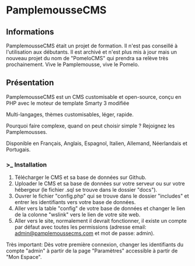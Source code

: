 # PamplemousseCMS
## Informations

PamplemousseCMS était un projet de formation. Il n'est pas conseillé à l'utilisation aux débutants.
Il est archivé et n'est plus mis à jour mais un nouveau projet du nom de "PomeloCMS" qui prendra sa relève très prochainement.
Vive le Pamplemousse, vive le Pomelo.

## Présentation
PamplemousseCMS est un CMS customisable et open-source, conçu en PHP avec le moteur de template Smarty 3 modifiée

Multi-langages, thèmes customisables, léger, rapide.

Pourquoi faire complexe, quand on peut choisir simple ? Rejoignez les Pamplemousses.

Disponible en Français, Anglais, Espagnol, Italien, Allemand, Néerlandais et Portugais.

### >_ Installation
1. Télécharger le CMS et sa base de données sur Github.
2. Uploader le CMS et sa base de données sur votre serveur ou sur votre hébergeur (le fichier .sql se trouve dans le dossier "docs").
3. Ouvrer le fichier "config.php" qui se trouve dans le dossier "includes" et entrer les identifiants vers votre base de données.
4. Aller vers la table "config" de votre base de données et changer le lien de la colonne "wslink" vers le lien de votre site web.
5. Aller vers le site, normalement il devrait fonctionner, il existe un compte par défaut avec toutes les permissions (adresse email: admin@pamplemoussecms.com et mot de passe: admin).

Très important: Dès votre première connexion, changer les identifiants du compte "admin" à partir de la page "Paramètres" accessible à partir de "Mon Espace".

